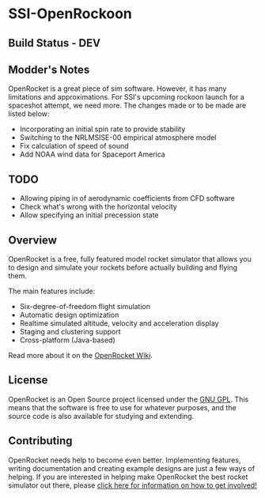 SSI-OpenRockoon
==========

Build Status - DEV
------------

**Modder's Notes**
---------
OpenRocket is a great piece of sim software. However, it has many limitations and approximations. For SSI's upcoming rockoon launch for a spaceshot attempt, we need more. The changes made or to be made are listed below:

* Incorporating an initial spin rate to provide stability
* Switching to the NRLMSISE-00 empirical atmosphere model
* Fix calculation of speed of sound
* Add NOAA wind data for Spaceport America

**TODO**
---------
* Allowing piping in of aerodynamic coefficients from CFD software
* Check what's wrong with the horizontal velocity
* Allow specifying an initial precession state


Overview
--------

OpenRocket is a free, fully featured model rocket simulator that allows you to design and simulate your rockets before actually building and flying them.

The main features include:

* Six-degree-of-freedom flight simulation
* Automatic design optimization
* Realtime simulated altitude, velocity and acceleration display
* Staging and clustering support
* Cross-platform (Java-based)

Read more about it on the [OpenRocket Wiki](http://wiki.openrocket.info).

License
-------

OpenRocket is an Open Source project licensed under the [GNU GPL](http://openrocket.sourceforge.net/license.html). This means that the software is free to use for whatever purposes, and the source code is also available for studying and extending.

Contributing
------------

OpenRocket needs help to become even better. Implementing features, writing documentation and creating example designs are just a few ways of helping. If you are interested in helping make OpenRocket the best rocket simulator out there, please [click here for information on how to get involved!](http://openrocket.sourceforge.net/getinvolved.html)

 
